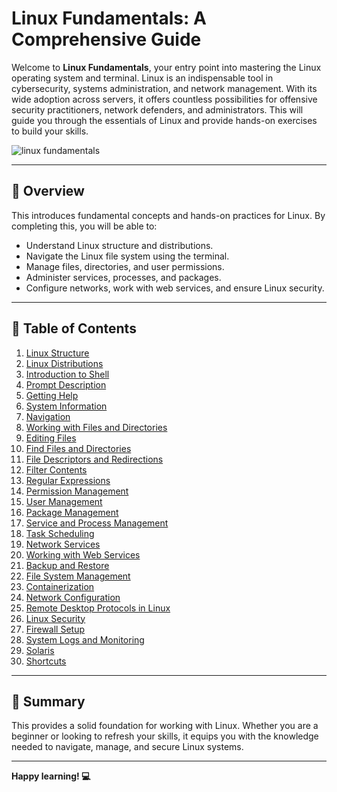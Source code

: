 # Linux Fundamentals: A Comprehensive Guide
Welcome to **Linux Fundamentals**, your entry point into mastering the Linux operating system and terminal. Linux is an indispensable tool in cybersecurity, systems administration, and network management. With its wide adoption across servers, it offers countless possibilities for offensive security practitioners, network defenders, and administrators. This will guide you through the essentials of Linux and provide hands-on exercises to build your skills.

![linux fundamentals](https://miro.medium.com/v2/resize:fit:740/0*ZLy2CvClAS4SBp86.jpg)

---

## 🌟 **Overview**
This introduces fundamental concepts and hands-on practices for Linux. By completing this, you will be able to:  
- Understand Linux structure and distributions.  
- Navigate the Linux file system using the terminal.  
- Manage files, directories, and user permissions.  
- Administer services, processes, and packages.  
- Configure networks, work with web services, and ensure Linux security.  

---

## 📖 **Table of Contents**
1. [Linux Structure](https://github.com/Deeptig9138/Linux-Fundamentals/tree/main/1.%20Linux%20Structure)  
2. [Linux Distributions](https://github.com/Deeptig9138/Linux-Fundamentals/tree/main/2.%20Linux%20Distributions)  
3. [Introduction to Shell](https://github.com/Deeptig9138/Linux-Fundamentals/tree/main/3.%20Introduction%20to%20Shell)  
4. [Prompt Description](https://github.com/Deeptig9138/Linux-Fundamentals/tree/main/4.%20Prompt%20Description)  
5. [Getting Help](https://github.com/Deeptig9138/Linux-Fundamentals/tree/main/5.%20Getting%20Help)  
6. [System Information](https://github.com/Deeptig9138/Linux-Fundamentals/tree/main/6.%20System%20Information)  
7. [Navigation](https://github.com/Deeptig9138/Linux-Fundamentals/tree/main/7.%20Navigation)  
8. [Working with Files and Directories](https://github.com/Deeptig9138/Linux-Fundamentals/tree/main/8.%20Working%20with%20Files%20and%20Directories)  
9. [Editing Files](#editing-files)  
10. [Find Files and Directories](#find-files-and-directories)  
11. [File Descriptors and Redirections](#file-descriptors-and-redirections)  
12. [Filter Contents](#filter-contents)  
13. [Regular Expressions](#regular-expressions)  
14. [Permission Management](#permission-management)  
15. [User Management](#user-management)  
16. [Package Management](#package-management)  
17. [Service and Process Management](#service-and-process-management)  
18. [Task Scheduling](#task-scheduling)  
19. [Network Services](#network-services)  
20. [Working with Web Services](#working-with-web-services)  
21. [Backup and Restore](#backup-and-restore)  
22. [File System Management](#file-system-management)  
23. [Containerization](#containerization)  
24. [Network Configuration](#network-configuration)  
25. [Remote Desktop Protocols in Linux](#remote-desktop-protocols-in-linux)  
26. [Linux Security](#linux-security)  
27. [Firewall Setup](#firewall-setup)  
28. [System Logs and Monitoring](#system-logs-and-monitoring)  
29. [Solaris](#solaris)  
30. [Shortcuts](#shortcuts)  

---

## 📝 **Summary**

This provides a solid foundation for working with Linux. Whether you are a beginner or looking to refresh your skills, it equips you with the knowledge needed to navigate, manage, and secure Linux systems. 

---

**Happy learning! 💻**
